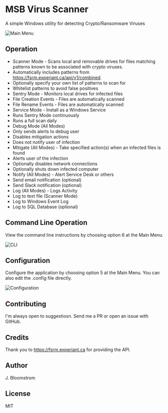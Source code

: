 # MSB Virus Scanner

A simple Windows utility for detecting Crypto/Ransomware Viruses

![Main Menu](https://github.com/akmatsu/MSBVirusScanner/raw/master/screenshot.png "Main Menu")

## Operation
* Scanner Mode - Scans local and removable drives for files matching patterns known to be associated with crypto viruses.  
 * Automatically includes patterns from https://fsrm.experiant.ca/api/v1/combined.
 * Optionally specify your own list of patterns to scan for
 * Whitelist patterns to avoid false positives
* Sentry Mode - Monitors local drives for infected files
 * File Creation Events - Files are automatically scanned 
 * File Rename Events - Files are automatically scanned
* Service Mode - Install as a Windows Service
 * Runs Sentry Mode continuously
 * Runs a full scan daily 
* Debug Mode (All Modes)
 * Only sends alerts to debug user
 * Disables mitigation actions
 * Does not notify user of infection
* Mitigate (All Modes) - Take specified action(s) when an infected files is found
 * Alerts user of the infection
 * Optionally disables network connections
 * Optionally shuts down infected computer
* Notify (All Modes) - Alert Service Desk or others
 * Send email notification (optional)
 * Send Slack notification (optional)
* Log (All Modes) - Logs Activity
 * Log to text file (Scanner Mode)
 * Log to Windows Event Log
 * Log to SQL Database (optional)

## Command Line Operation

View the command line instructions by choosing option 6 at the Main Menu.

![CLI](https://github.com/akmatsu/MSBVirusScanner/raw/master/cli.png "CLI")

## Configuration

Configure the application by choosing option 5 at the Main Menu. You can also edit the .config file directly.

![Configuration](https://github.com/akmatsu/MSBVirusScanner/raw/master/config.png "Configuration") 

## Contributing
 I'm always open to suggestiosn. Send me a PR or open an issue with GitHub.

## Credits
 Thank you to https://fsrm.experiant.ca for providing the API.
 
## Author
 J. Bloomstrom

## License
 MIT
 
 